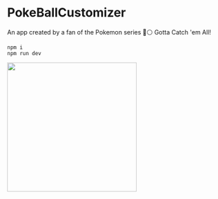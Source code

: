 # PokeBallCustomizer
An app created by a fan of the Pokemon series 🔴⚪️
Gotta Catch 'em All!
```
npm i
npm run dev
```

<img src="https://github.com/MeloonDev/PokeBallCustomizer/assets/101139202/dd20998c-1278-4fa3-8d08-161c6eecd17c" width="300px"/>


